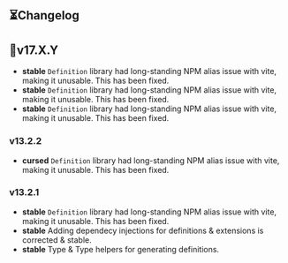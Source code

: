 <h2>⏳Changelog</h2>


## 🎉v17.X.Y
- **stable** `Definition` library had long-standing NPM alias issue with vite, making it unusable. This has been fixed.
- **stable** `Definition` library had long-standing NPM alias issue with vite, making it unusable. This has been fixed.
- **stable** `Definition` library had long-standing NPM alias issue with vite, making it unusable. This has been fixed.


### v13.2.2
- **cursed** `Definition` library had long-standing NPM alias issue with vite, making it unusable. This has been fixed.



### v13.2.1
- **stable** `Definition` library had long-standing NPM alias issue with vite, making it unusable. This has been fixed.
- **stable** Adding dependecy injections for definitions & extensions is corrected & stable.
- **stable** Type & Type helpers for generating definitions. 

